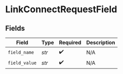 # LinkConnectRequestField


## Fields

| Field              | Type               | Required           | Description        |
| ------------------ | ------------------ | ------------------ | ------------------ |
| `field_name`       | *str*              | :heavy_check_mark: | N/A                |
| `field_value`      | *str*              | :heavy_check_mark: | N/A                |